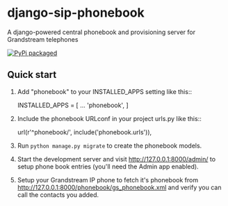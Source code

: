 # django-sip-phonebook
A django-powered central phonebook and provisioning server for Grandstream telephones

[![PyPi packaged](https://badge.fury.io/py/django-sip-phonebook.svg)](http://badge.fury.io/py/django-sip-phonebook)



Quick start
-----------

1. Add "phonebook" to your INSTALLED_APPS setting like this::

    INSTALLED_APPS = [
        ...
        'phonebook',
    ]

2. Include the phonebook URLconf in your project urls.py like this::

    url(r'^phonebook/', include('phonebook.urls')),

3. Run `python manage.py migrate` to create the phonebook models.

4. Start the development server and visit http://127.0.0.1:8000/admin/
   to setup phone book entries (you'll need the Admin app enabled).

5. Setup your Grandstream IP phone to fetch it's phonebook from 
	http://127.0.0.1:8000/phonebook/gs_phonebook.xml
   and verify you can call the contacts you added.

